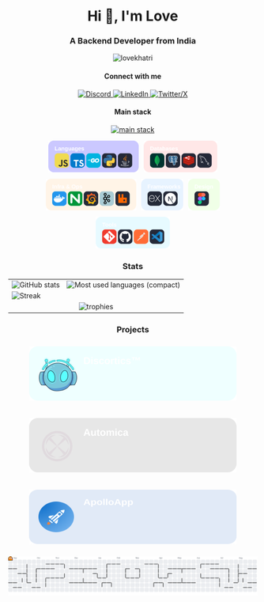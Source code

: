 <h1 align="center">Hi 👋, I'm Love</h1>
<h3 align="center">A Backend Developer from India</h3>

<p align="center">
    <img src="https://komarev.com/ghpvc/?username=lovekhatri&label=Profile%20views&color=0e75b6&style=flat"
        alt="lovekhatri" />
</p>

<h4 align="center">Connect with me</h4>
<p align="center">
        <a href="https://discord.com/users/831367868415344640" target="_blank">
                <img src="https://skillicons.dev/icons?i=discord" height="40" alt="Discord" />
        </a>
        <a href="https://linkedin.com/in/lovekhatri" target="_blank">
                <img src="https://skillicons.dev/icons?i=linkedin" height="40" alt="LinkedIn" />
        </a>
        <a href="https://twitter.com/amourakalove" target="_blank">
                <img src="https://skillicons.dev/icons?i=twitter" height="40" alt="Twitter/X" />
        </a>
</p>
<h4 align="center">Main stack</h4>
<p align="center">
    <a href="#"><img src="https://skillicons.dev/icons?i=ts,nodejs,postgres,mongodb,redis,docker" height="46" alt="main stack" /></a>
</p>

<div align="center" style="display:flex; flex-wrap:wrap; gap:10px; justify-content:center;">
  <a href="#"><img src="/assets/skills/languages.svg" height="64" alt="languages" /></a>
  <a href="#"><img src="/assets/skills/databases.svg" height="64" alt="databases" /></a>
  <a href="#"><img src="/assets/skills/infra.svg" height="64" alt="infra" /></a>
  <a href="#"><img src="/assets/skills/frameworks.svg" height="64" alt="frameworks" /></a>
  <a href="#"><img src="/assets/skills/design.svg" height="64" alt="figma" /></a>
  <a href="#"><img src="/assets/skills/tooling.svg" height="64" alt="tooling" /></a>
</div>

<h3 align="center">Stats</h3>
<div align="center">
    <table cols="5" border="0">
      <tr>
        <td colspan="3">
          <picture>
            <source srcset="https://lovekhatri-github-stats.vercel.app/api?username=lovekhatri&show_icons=true&locale=en&include_all_commits=true&bg_color=00000000&show=reviews,prs_merged&hide=stars,issues&theme=dark&hide_border=true" media="(prefers-color-scheme: dark)" />
            <source srcset="https://lovekhatri-github-stats.vercel.app/api?username=lovekhatri&show_icons=true&locale=en&bg_color=00000000&include_all_commits=true&show=reviews,prs_merged&hide=stars,issues&hide_border=true" media="(prefers-color-scheme: light), (prefers-color-scheme: no-preference)" />
            <img alt="GitHub stats" width="100%" src="https://lovekhatri-github-stats.vercel.app/api?username=lovekhatri&show_icons=true&locale=en&bg_color=00000000&include_all_commits=true&show=reviews,prs_merged&hide=stars,issues&hide_border=true" />
          </picture>
        </td>
        <td colspan="2">
          <div style="display:flex; flex-direction:column; gap:8px; align-items:center;">
            <img alt="Most used languages (compact)" width="100%" src="https://lovekhatri-github-stats.vercel.app/api/top-langs/?username=LoveKhatri&layout=compact&bg_color=00000000&hide_border=true" />
          </div>
        </td>
      </tr>
      <tr>
        <td colspan="5">
          <picture>
            <source srcset="https://github-readme-streak-stats.herokuapp.com?user=LoveKhatri&theme=transparent&hide_border=true" media="(prefers-color-scheme: dark)" />
            <source srcset="https://github-readme-streak-stats.herokuapp.com?user=LoveKhatri&theme=transparent&hide_border=true" media="(prefers-color-scheme: light), (prefers-color-scheme: no-preference)" />
            <img alt="Streak" width="100%" height="250" src="https://github-readme-streak-stats.herokuapp.com?user=LoveKhatri&theme=transparent&hide_border=true" />
          </picture>
        </td>
      </tr>
      <tr>
        <td colspan="5" align="center">
          <img alt="trophies" width="860" src="https://github-profile-trophy.vercel.app/?username=lovekhatri&row=1&column=7&no-bg=true&no-frame=false&margin-w=5&margin-h=5&theme=flat&rank=-C,-?" />
        </td>
      </tr>
    </table>
</div>

<h3 align="center">Projects</h3>
<div align="center" style="display:flex; flex-wrap:wrap; gap:16px; justify-content:center;">
    <a href="https://discortics.com" target="_blank">
      <img src="assets/projects/discortics.svg" alt="Discortics project card" width="420" height="110" style="margin:8px;" />
    </a>
    <a href="#" target="_blank">
      <img src="assets/projects/automica.svg" alt="Automica project card" width="420" height="110" style="margin:8px;" />
    </a>
    <a href="https://apolloapp.co" target="_blank">
      <img src="assets/projects/apolloapp.svg" alt="ApolloApp project card" width="420" height="110" style="margin:8px;" />
    </a>
</div>

<p align="center">
    <picture>
        <source media="(prefers-color-scheme: dark)" srcset="https://raw.githubusercontent.com/LoveKhatri/LoveKhatri/output/pacman-contribution-graph-dark.svg">
        <source media="(prefers-color-scheme: light)" srcset="https://raw.githubusercontent.com/LoveKhatri/LoveKhatri/output/pacman-contribution-graph.svg">
        <img alt="pacman contribution graph" src="https://raw.githubusercontent.com/LoveKhatri/LoveKhatri/output/pacman-contribution-graph.svg">
    </picture>
</p>

